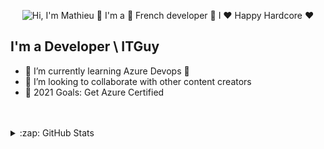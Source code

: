 <p align="center">
  <img src="https://github.com/rohanb12/rohanb12/blob/main/assets/gitprofile.gif" alt="Hi, I'm Mathieu 👋 I'm a 🚀 French developer 🚀 I ❤️ Happy Hardcore ❤️">
</p>

<!--
How to make this gif ?

I made my with https://codesandbox.io/s/github-profile-2ijk7
Then i recorded my screen to gif on Mac with Quicktime  and save result to [assets/github.mov](assets/github.mov)
This [gist](https://gist.github.com/tskaggs/6394639) help me to create a dedicated command that convert MOV to GIF.
Type this command `make generate-gif` to generate [assets/github.gif](assets/github.gif)
-->


## I'm a Developer \ ITGuy

- 🌱 I’m currently learning Azure Devops 🤣
- 👯 I’m looking to collaborate with other content creators
- 🥅 2021 Goals: Get Azure Certified 

<br />
<br />

<details>
  <summary>:zap: GitHub Stats</summary>

  <img align="left" alt="codeSTACKr's GitHub Stats" src="https://github-readme-stats.vercel.app/api?username=rohanb12&show_icons=true&hide_border=true&theme=dark" />
</details>
